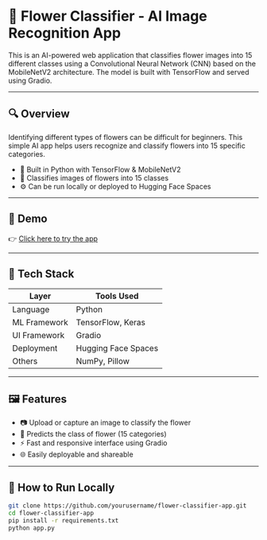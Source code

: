 # 🌸 Flower Classifier - AI Image Recognition App

This is an AI-powered web application that classifies flower images into 15 different classes using a Convolutional Neural Network (CNN) based on the MobileNetV2 architecture. The model is built with TensorFlow and served using Gradio.

---

## 🔍 Overview

Identifying different types of flowers can be difficult for beginners. This simple AI app helps users recognize and classify flowers into 15 specific categories.

- 🔬 Built in Python with TensorFlow & MobileNetV2
- 🌼 Classifies images of flowers into 15 classes
- ⚙️ Can be run locally or deployed to Hugging Face Spaces

---

## 🧪 Demo

👉 [Click here to try the app](https://huggingface.co/spaces/your-username/flower_classifier)

---

## 🧠 Tech Stack

| Layer         | Tools Used              |
|--------------|-------------------------|
| Language      | Python                  |
| ML Framework  | TensorFlow, Keras       |
| UI Framework  | Gradio                  |
| Deployment    | Hugging Face Spaces     |
| Others        | NumPy, Pillow           |

---

## 🖼️ Features

- 📷 Upload or capture an image to classify the flower
- 🌼 Predicts the class of flower (15 categories)
- ⚡ Fast and responsive interface using Gradio
- 🌐 Easily deployable and shareable

---



## 🚀 How to Run Locally

```bash
git clone https://github.com/yourusername/flower-classifier-app.git
cd flower-classifier-app
pip install -r requirements.txt
python app.py
